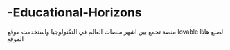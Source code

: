 # -Educational-Horizons
منصة تجمع بين اشهر منصات العالم في التكنولوجيا واستخدمت موقع lovable لصنع هاذا الموقع 
